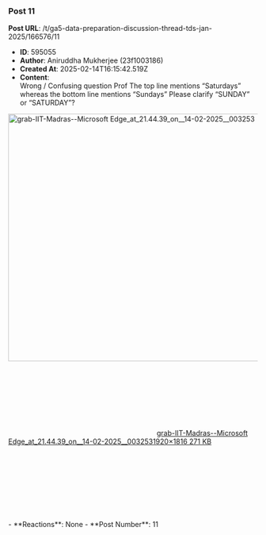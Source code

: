 ### Post 11
**Post URL**: /t/ga5-data-preparation-discussion-thread-tds-jan-2025/166576/11
- **ID**: 595055
- **Author**: Aniruddha Mukherjee (23f1003186)
- **Created At**: 2025-02-14T16:15:42.519Z
- **Content**:  
  Wrong / Confusing question Prof
The top line mentions “Saturdays” whereas the bottom line mentions “Sundays”
Please clarify “SUNDAY” or “SATURDAY”?
<div class="lightbox-wrapper"><a class="lightbox" href="https://europe1.discourse-cdn.com/flex013/uploads/iitm/original/3X/9/7/979374c3f5507f373bae753017ab4235a420e1b2.jpeg" data-download-href="/uploads/short-url/lCU1jU8E89JBWoznNnS71PMwjNE.jpeg?dl=1" title="grab-IIT-Madras--Microsoft Edge_at_21.44.39_on__14-02-2025__003253" rel="noopener nofollow ugc"><img src="https://europe1.discourse-cdn.com/flex013/uploads/iitm/optimized/3X/9/7/979374c3f5507f373bae753017ab4235a420e1b2_2_528x499.jpeg" alt="grab-IIT-Madras--Microsoft Edge_at_21.44.39_on__14-02-2025__003253" data-base62-sha1="lCU1jU8E89JBWoznNnS71PMwjNE" width="528" height="499" srcset="https://europe1.discourse-cdn.com/flex013/uploads/iitm/optimized/3X/9/7/979374c3f5507f373bae753017ab4235a420e1b2_2_528x499.jpeg, https://europe1.discourse-cdn.com/flex013/uploads/iitm/optimized/3X/9/7/979374c3f5507f373bae753017ab4235a420e1b2_2_792x748.jpeg 1.5x, https://europe1.discourse-cdn.com/flex013/uploads/iitm/optimized/3X/9/7/979374c3f5507f373bae753017ab4235a420e1b2_2_1056x998.jpeg 2x" data-dominant-color="F1F1F1"><div class="meta"><svg class="fa d-icon d-icon-far-image svg-icon" aria-hidden="true"><use href="#far-image"></use></svg><span class="filename">grab-IIT-Madras--Microsoft Edge_at_21.44.39_on__14-02-2025__003253</span><span class="informations">1920×1816 271 KB</span><svg class="fa d-icon d-icon-discourse-expand svg-icon" aria-hidden="true"><use href="#discourse-expand"></use></svg></div></a></div>
- **Reactions**: None
- **Post Number**: 11

